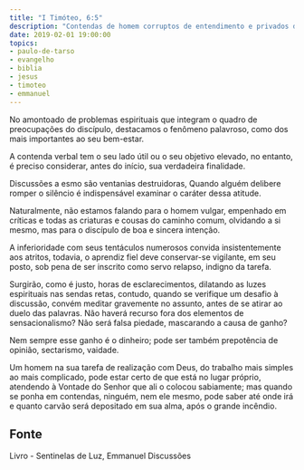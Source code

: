 ```yaml
---
title: "I Timóteo, 6:5"
description: "Contendas de homem corruptos de entendimento e privados de verdade; cuidando que a piedade seja causa de ganho; aparta-te dos tais"
date: 2019-02-01 19:00:00
topics: 
- paulo-de-tarso
- evangelho
- biblia
- jesus
- timoteo
- emmanuel
---
```


No amontoado de problemas espirituais que integram o quadro de
preocupações do discípulo, destacamos o fenômeno palavroso, como dos mais
importantes ao seu bem-estar.

A contenda verbal tem o seu lado útil ou o seu objetivo elevado, no
entanto, é preciso considerar, antes do início, sua verdadeira finalidade.

Discussões a esmo são ventanias destruidoras, Quando alguém delibere
romper o silêncio é indispensável examinar o caráter dessa atitude.

Naturalmente, não estamos falando para o homem vulgar, empenhado em
críticas e todas as criaturas e cousas do caminho comum, olvidando a si mesmo, mas
para o discípulo de boa e sincera intenção.

A inferioridade com seus tentáculos numerosos convida insistentemente aos
atritos, todavia, o aprendiz fiel deve conservar-se vigilante, em seu posto, sob pena de
ser inscrito como servo relapso, indigno da tarefa.

Surgirão, como é justo, horas de esclarecimentos, dilatando as luzes
espirituais nas sendas retas, contudo, quando se verifique um desafio à discussão,
convém meditar gravemente no assunto, antes de se atirar ao duelo das palavras. Não
haverá recurso fora dos elementos de sensacionalismo? Não será falsa piedade,
mascarando a causa de ganho?

Nem sempre esse ganho é o dinheiro; pode ser também prepotência de
opinião, sectarismo, vaidade.

Um homem na sua tarefa de realização com Deus, do trabalho mais simples
ao mais complicado, pode estar certo de que está no lugar próprio, atendendo à Vontade
do Senhor que ali o colocou sabiamente; mas quando se ponha em contendas, ninguém,
nem ele mesmo, pode saber até onde irá e quanto carvão será depositado em sua alma,
após o grande incêndio.


## Fonte
Livro - Sentinelas de Luz, Emmanuel
Discussões
